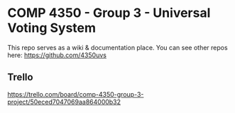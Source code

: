 # COMP 4350 - Group 3 - Universal Voting System

This repo serves as a wiki & documentation place. You can see other repos here: https://github.com/4350uvs

## Trello

https://trello.com/board/comp-4350-group-3-project/50eced7047069aa864000b32
